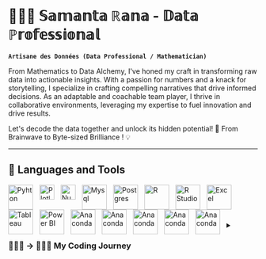# 👩🏻‍💻 𝕊𝕒𝕞𝕒𝕟𝕥𝕒 ℝ𝕒𝕟𝕒 - 𝔻𝕒𝕥𝕒 ℙ𝕣𝕠𝕗𝕖𝕤𝕤𝕚𝕠𝕟𝕒𝕝

**`Artisane des Données (Data Professional / Mathematician)`**

From Mathematics to Data Alchemy, I've honed my craft in transforming raw data into actionable insights. With a passion for numbers and a knack for storytelling, I specialize in crafting compelling narratives that drive informed decisions. As an adaptable and coachable team player, I thrive in collaborative environments, leveraging my expertise to fuel innovation and drive results.

Let's decode the data together and unlock its hidden potential! 🌟 From Brainwave to Byte-sized Brilliance ! 💡

---

## 🧰 Languages and Tools

<img align="left" alt="Pyhton" width="50px" style="padding-right:10px;"
src="https://cdn.jsdelivr.net/gh/devicons/devicon@latest/icons/python/python-plain-wordmark.svg" />

<img align="left" alt="Plotly" width="30px" style="padding-right:10px;" 
src="https://cdn.jsdelivr.net/gh/devicons/devicon@latest/icons/plotly/plotly-original.svg" />

<img align="left" alt="Numpy" width="30px" style="padding-right:10px;" 
 src="https://cdn.jsdelivr.net/gh/devicons/devicon@latest/icons/numpy/numpy-line.svg" />

<img align="left" alt="Mysql" width="50px" style="padding-right:10px;" 
src="https://cdn.jsdelivr.net/gh/devicons/devicon@latest/icons/mysql/mysql-original.svg" />

<img align="left" alt="Postgres" width="50px" style="padding-right:10px;" 
src="https://cdn.jsdelivr.net/gh/devicons/devicon@latest/icons/postgresql/postgresql-original.svg" />
          
<img align="left" alt="R" width="50px" style="padding-right:10px;" 
src="https://cdn.jsdelivr.net/gh/devicons/devicon@latest/icons/r/r-original.svg" />

<img align="left" alt="R Studio" width="50px" style="padding-right:10px;" 
src="https://cdn.jsdelivr.net/gh/devicons/devicon@latest/icons/rstudio/rstudio-original.svg" />

<img align="left" alt="Excel" width="50px" style="padding-right:10px;" src="https://www.svgrepo.com/download/373590/excel2.svg"/>

<img align="left" alt="Tableau" width="50px" style="padding-right:10px;" src="https://www.svgrepo.com/download/354428/tableau-icon.svg" />

<img align="left" alt="Power BI" width="50px" style="padding-right:10px;"
src="https://upload.wikimedia.org/wikipedia/commons/c/cf/New_Power_BI_Logo.svg" />

<img align="left" alt="Anaconda" width="50px" style="padding-right:10px;" src="https://cdn.jsdelivr.net/gh/devicons/devicon@latest/icons/anaconda/anaconda-original.svg" />

<img align="left" alt="Anaconda" width="50px" style="padding-right:10px;" src="https://www.svgrepo.com/download/219397/analysis.svg" />

<img align="left" alt="Anaconda" width="50px" style="padding-right:10px;" src="https://www.svgrepo.com/download/43114/analysis.svg" />

<img align="left" alt="Anaconda" width="50px" style="padding-right:10px;"
src="https://cdn.jsdelivr.net/gh/devicons/devicon@latest/icons/canva/canva-original.svg" />

<img align="left" alt="Anaconda" width="50px" style="padding-right:10px;"
src="https://cdn.jsdelivr.net/gh/devicons/devicon@latest/icons/jira/jira-original.svg" />        
<br />

#

<details>
 <summary><h3> 👩🏻‍🏫 → 👩🏻‍💻 My Coding Journey</h3></summary>
  In the world of data analytics, I started a thrilling journey fueled by my love for unraveling the stories hidden in numbers. From busy streets in Gurugram to peaceful halls in Punjab, I balanced studying math with hands-on experience, teaching students and leading sales teams. As an entrepreneur in Canada, I helped over 40 students navigate math's complexities, weaving stories of insight through real projects.

With each project, I dove deeper into transforming data into visuals that captured attention and sparked curiosity. With a Master's in Mathematics and skills in R, Python, and creativity, I'm ready to tackle the data world. With dreams guiding me and determination pushing me forward, I'm excited to see where this adventure leads next, ready to leave a mark on the ever-evolving landscape of data analytics.
